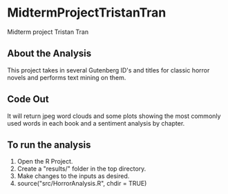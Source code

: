 # MidtermProjectTristanTran
Midterm project Tristan Tran

## About the Analysis
This project takes in several Gutenberg ID's and titles for classic horror novels and performs text mining on them.


## Code Out
It will return jpeg word clouds and some plots showing the most commonly used words in each book and a sentiment analysis by chapter.

## To run the analysis
1. Open the R Project.
2. Create a "results/" folder in the top directory.
3. Make changes to the inputs as desired.
4. source("src/HorrorAnalysis.R", chdir = TRUE)
